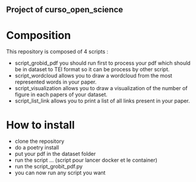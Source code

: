 ## Project of curso_open_science
# Composition
This repository is composed of 4 scripts :
- script_grobid_pdf you should run first to process your pdf which should be in dataset to TEI format so it can be process by other script.
- script_wordcloud allows you to draw a wordcloud from the most represented words in your paper.
- script_visualization allows you to draw a visualization of the number of figure in each papers of your dataset.
- script_list_link allows you to print a list of all links present in your paper.

# How to install 
- clone the repository 
- do a poetry install
- put your pdf in the dataset folder
- run the script ... (script pour lancer docker et le container)
- run the script_grobit_pdf.py 
- you can now run any script you want